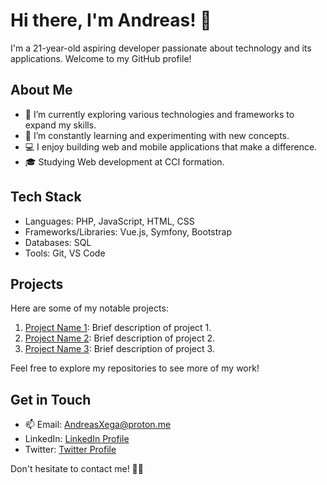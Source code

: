# Hi there, I'm Andreas! 👋

I'm a 21-year-old aspiring developer passionate about technology and its applications. Welcome to my GitHub profile!

## About Me

- 🔭 I’m currently exploring various technologies and frameworks to expand my skills.
- 🌱 I’m constantly learning and experimenting with new concepts.
- 💻 I enjoy building web and mobile applications that make a difference.
- 🎓 Studying Web development at CCI formation.

## Tech Stack

- Languages: PHP, JavaScript, HTML, CSS
- Frameworks/Libraries: Vue.js, Symfony, Bootstrap
- Databases: SQL
- Tools: Git, VS Code

## Projects

Here are some of my notable projects:

1. [Project Name 1](link-to-project-1): Brief description of project 1.
2. [Project Name 2](link-to-project-2): Brief description of project 2.
3. [Project Name 3](link-to-project-3): Brief description of project 3.

Feel free to explore my repositories to see more of my work!

## Get in Touch

- 📫 Email: [AndreasXega@proton.me](mailto:AndreasXega@proton.me)
- LinkedIn: [LinkedIn Profile](https://www.linkedin.com/in/andreas-xega)
- Twitter: [Twitter Profile](https://twitter.com/AndreasXega)

Don't hesitate to contact me! 👨‍💻

